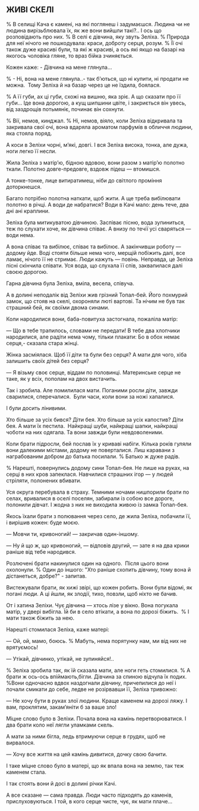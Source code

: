 ## ЖИВІ СКЕЛІ

% В селищі Кача є камені, на які поглянеш і задумаєшся.
Людина чи не людина вирізьблювала їх, як же вони вийшли такі?..
І ось що розповідають про них.
% В селі є дівчина, яку звуть Зеліха.
% Природа для неї нічого не пошкодувала: краси, доброту серця, розум.
% Її очі також дуже красиві були, та які ж красиві, а ось які якщо на базарі на якогось чоловіка гляне, то враз бійка зчиняється.

Кожен каже: - Дівчина на мене глянула...

% - Ні, вона на мене глянула..- так б’ються, що ні купити, ні продати не можна.
 Тому Зеліха й на базар через це не їздила, боялася.

% А її губи, ах ці губи, схожі на вишню, яка зріє.
А що сказати про її губи...
Іде вона дорогою, а кущ шипшини цвіте, і закриється він увесь, від заздрощів потьмяніє, починає він сохнути.

% Вії, немов, кинджал.
% Ні, немов, віяло, коли Зеліха відкривала та закривала свої очі, вона вдаряла ароматом парфумів в обличчя людини, яка стояла поряд.

А коси в Зеліхи чорні, м’які, довгі.
І вся Зеліха висока, тонка, але дужа, ноги легко її несли.

Жила Зеліха з матір’ю, бідною вдовою, вони разом з матір’ю полотно ткали.
Полотно довге-предовге, вздовж підеш — втомишся.

А тонке-тонке, лице витиратимеш, ніби до світлого проміння доторкнешся.

Багато потрібно полотна наткати, щоб жити.
А ще треба вибілювати полотно в річці.
А води де набратися?
Води в Качі мало: день тече, два дні ані краплини.

Зеліха була митикуватою дівчиною.
Заспіває пісню, вода зупиниться, теж по слухати хоче, як дівчина співає.
А внизу по течії усі сваряться — води нема.

А вона співає та вибілює, співає та вибілює.
А закінчивши роботу — додому йде.
Воді стояти більше нема чого, мерщій побіжить далі, все ламає, нічого її не стримає.
Люди кажуть — повінь.
Неправда, це Зеліха пісні скінчила співати.
Уся вода, що слухала її спів, заквапилася далі своєю дорогою.

Гарна дівчина була Зеліха, вміла, весела, співуча.

А в долині неподалік від Зеліхи жив грізний Топал-бей.
Його похмурий замок, що стояв на скелі, охороняли люті вартові.
Та нічим не був так страшний бей, як своїми двома синами.

Коли народилися вони, баба-повитуха застогнала, пожаліла матір:

— Що в тебе трапилось, словами не передати!
В тебе два хлопчики народилися, але радіти нема чому, тільки плакати:
Бо в обох немає серця,- сказала стара жінці.

Жінка засміялася.
Щоб її діти та були без серця?
А мати для чого, хіба залишить своїх дітей без серця?

— Я візьму своє серце, віддам по половинці.
Материнське серце не таке, як у всіх, пополам на двох вистачить.

Так і зробила.
Але помилилася мати.
Поганими росли діти, завжди сварилися, сперечалися.
 Були часи, коли вони за ножі хапалися.

І були досить лінивими.

Хто більше за усіх бився?
Діти бея.
Хто більше за усіх капостив?
Діти бея.
А мати їх пестила.
 Найкращі шуби, найкращі шапки, найкращі чоботи на них одягала.
Та вони завжди були невдоволеними.

Коли брати підросли, бей послав їх у криваві набіги.
Кілька років гуляли вони далекими містами, додому не поверталися.
Лиш каравани з награбованим добром до батька посилали.
% Батько ж дуже радів.

% Нарешті, повернулись додому сини Топал-бея.
Не лише на руках, на серці в них кров запеклася.
Навчилися страшних ігор — у людей стріляти, полонених вбивати.

Уся округа перебувала в страху.
Темними ночами нишпорили брати по селах, вривалися в оселі поселян, забирали із собою все дороге, полонили дівчат.
І жодна з них не виходила живою із замка Топал-бея.

Якось їхали брати з полювання через село, де жила Зеліха, побачили її, і вирішив кожен: буде моєю.

— Мовчи ти, кривоногий! — закричав один-іншому.

— Ну й що ж, що кривоногий, — відповів другий, — зате я на два крики раніше від тебе народився.

Розлючені брати накинулися один на одного.
 Після цього вони охолонули.
% Один до іншого: "Хто раніше схопить дівчину, тому вона й дістанеться, добре?" - запитав.

Вистежували брати, як хижі звірі, що кожен робить.
Вони були відомі, як погані люди.
А ці йшли, як злодії, тихо, повзли, щоб ніхто не бачив.


От і хатина Зеліхи.
Чує дівчина — хтось лізе у вікно.
Вона погукала матір, у двері вибігла.
Їй би в село втікати, а вона по дорозі біжить.
 % І мати також біжить за нею.

Нарешті стомилася Зеліха, каже матері:

— Ой, ой, мамо, боюсь.
% Мабуть, нема порятунку нам, ми від них не врятуємось!

— Утікай, дівчинко, утікай, не зупиняйся!..

% Зеліха зробила так, як їй сказала мати, але ноги геть стомилися.
% А брати ж ось-ось впіймають,бігли.
Дівчина за спиною відчула їх подих.
%Вони одночасно вдвох наздогнали дівчину, причепилися до неї і почали смикати до себе, ледве не розірвавши її, Зеліха тривожно:

— Не хочу бути в руках злої людини.
Краще каменем на дорозі ляжу.
І вам, проклятим, закам’яніти б за ваше зло!

Міцне слово було в Зеліхи.
Почала вона на камінь перетворюватися.
І два брати коло неї лягли уламками скель.

А мати за ними бігла, ледь втримуючи серце в грудях, щоб не вирвалося.

— Хочу все життя на цей камінь дивитися, дочку свою бачити.

І таке міцне слово було в матері, що як впала вона на землю, так теж каменем стала.

І так стоять вони й досі в долині річки Качі.

А все сказане — сама правда.
Люди часто підходять до каменів, прислуховуються.
І той, в кого серце чисте, чує, як мати плаче...
